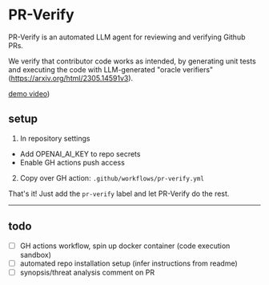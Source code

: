 # PR-Verify

PR-Verify is an automated LLM agent for reviewing and verifying Github PRs.

We verify that contributor code works as intended, by generating unit tests and executing the code with LLM-generated "oracle verifiers" (https://arxiv.org/html/2305.14591v3).

[demo video](https://www.loom.com/share/1569250d090b434da6e64abb8c284e60?sid=58f32c61-ff5f-4d4c-8c6d-93b87cc50bed))

## setup

1. In repository settings

- Add OPENAI_AI_KEY to repo secrets
- Enable GH actions push access

2. Copy over GH action: `.github/workflows/pr-verify.yml`

That's it! Just add the `pr-verify` label and let PR-Verify do the rest.

---

## todo

- [ ] GH actions workflow, spin up docker container (code execution sandbox)
- [ ] automated repo installation setup (infer instructions from readme)
- [ ] synopsis/threat analysis comment on PR
